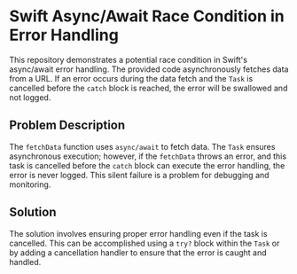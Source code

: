 # Swift Async/Await Race Condition in Error Handling

This repository demonstrates a potential race condition in Swift's async/await error handling.  The provided code asynchronously fetches data from a URL.  If an error occurs during the data fetch and the `Task` is cancelled before the `catch` block is reached, the error will be swallowed and not logged.

## Problem Description
The `fetchData` function uses `async/await` to fetch data.  The `Task` ensures asynchronous execution; however, if the `fetchData` throws an error, and this task is cancelled before the `catch` block can execute the error handling, the error is never logged. This silent failure is a problem for debugging and monitoring.

## Solution
The solution involves ensuring proper error handling even if the task is cancelled.  This can be accomplished using a `try?` block within the `Task` or by adding a cancellation handler to ensure that the error is caught and handled.